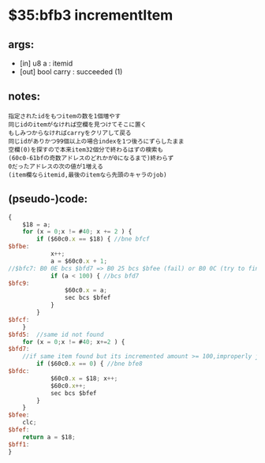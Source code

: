 ﻿
# $35:bfb3 incrementItem

<summary></summary>

## args:
+ [in] u8 a : itemid
+ [out] bool carry : succeeded (1)
## notes:
	指定されたidをもつitemの数を1個増やす
	同じidのitemがなければ空欄を見つけてそこに置く
	もしみつからなければcarryをクリアして戻る
	同じidがありかつ99個以上の場合indexを1つ後ろにずらしたまま
	空欄(0)を探すので本来item32個分で終わるはずの検索も
	(60c0-61bfの奇数アドレスのどれかが0になるまで)終わらず
	0だったアドレスの次の値が1増える
	(item欄ならitemid,最後のitemなら先頭のキャラのjob)
	

## (pseudo-)code:
```js
{
	$18 = a;
	for (x = 0;x != #40; x += 2 ) {
		if ($60c0.x == $18) { //bne bfcf
$bfbe:
			x++;
			a = $60c0.x + 1;
//$bfc7: B0 0E bcs $bfd7 => B0 25 bcs $bfee (fail) or B0 0C (try to find freespace)
			if (a < 100) { //bcs bfd7
$bfc9:
				$60c0.x = a;
				sec bcs $bfef
			}
		}
$bfcf:
	}
$bfd5:	//same id not found
	for (x = 0;x != #40; x+=2 ) {
$bfd7:	
	//if same item found but its incremented amount >= 100,improperly jumps to here
		if ($60c0.x == 0) { //bne bfe8
$bfdc:
			$60c0.x = $18; x++;
			$60c0.x++;
			sec bcs $bfef
		} 
	}
$bfee:
	clc;
$bfef:
	return a = $18;
$bff1:
}
```



